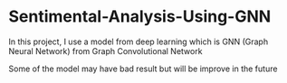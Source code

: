 # Sentimental-Analysis-Using-GNN

In this project, I use a model from deep learning which is GNN (Graph Neural Network) from Graph Convolutional Network

Some of the model may have bad result but will be improve in the future
